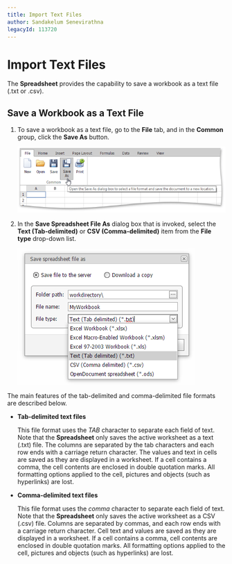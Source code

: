 ```yaml
---
title: Import Text Files
author: Sandakelum Senevirathna
legacyId: 113720
---
```

# Import Text Files
The **Spreadsheet** provides the capability to save a workbook as a text file (.txt or .csv).

## Save a Workbook as a Text File
1. To save a workbook as a text file, go to the **File** tab, and in the **Common** group, click the **Save As** button.
	
	![EUD_ASPxSpreadsheet_SaveAsWorkbook](../../../images/img25925.png)
2. In the **Save Spreadsheet File As** dialog box that is invoked, select the **Text (Tab-delimited)** or **CSV (Comma-delimited)** item from the **File type** drop-down list.
	
	![EUD_ASPxSpreadsheet_File_FileType](../../../images/img117634.png)

The main features of the tab-delimited and comma-delimited file formats are described below.
* **Tab-delimited text files**
	
	This file format uses the _TAB_ character to separate each field of text. Note that the **Spreadsheet** only saves the active worksheet as a text (.txt) file. The columns are separated by the tab characters and each row ends with a carriage return character. The values and text in cells are saved as they are displayed in a worksheet. If a cell contains a comma, the cell contents are enclosed in double quotation marks. All formatting options applied to the cell, pictures and objects (such as hyperlinks) are lost.
* **Comma-delimited text files**
	
	This file format uses the _comma_ character to separate each field of text. Note that the **Spreadsheet** only saves the active worksheet as a CSV (.csv) file. Columns are separated by commas, and each row ends with a carriage return character. Cell text and values are saved as they are displayed in a worksheet. If a cell contains a comma, cell contents are enclosed in double quotation marks. All formatting options applied to the cell, pictures and objects (such as hyperlinks) are lost.